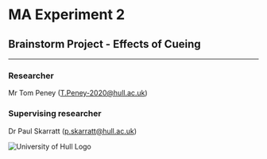 # MA Experiment 2
## Brainstorm Project - Effects of Cueing 

***

### Researcher
Mr Tom Peney (<T.Peney-2020@hull.ac.uk>)

### Supervising researcher 
Dr Paul Skarratt (<p.skarratt@hull.ac.uk>)


![University of Hull Logo](https://i1.rgstatic.net/ii/institution.image/AS%3A267455362994195%401440777735552_l)
